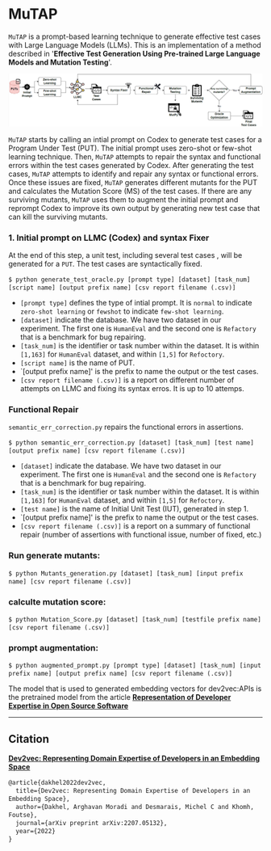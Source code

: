 # MuTAP

`MuTAP` is a prompt-based learning technique to generate effective test cases with Large Language Models (LLMs). This is an implementation of a method described in 
'<strong>Effective Test Generation Using Pre-trained Large Language Models and Mutation Testing</strong>'. <br />

![](https://github.com/ExpertiseModel/MuTAP/blob/master/diagram_mutant.png)

`MuTAP` starts by calling an intial prompt on Codex to generate test cases for a Program Under Test (PUT). The initial prompt uses zero-shot or few-shot learning technique. Then, `MuTAP` attempts to repair the syntax and functional errors within the test cases generated by Codex. After generating the test cases, `MuTAP` attempts to identify and repair any syntax or functional errors. Once these issues are fixed, `MuTAP` generates different mutants for the PUT and calculates the Mutation Score (MS) of the test cases. If there are any surviving mutants, `MuTAP` uses them to augment the initial prompt and reprompt Codex to improve its own output by generating new test case that can kill the surviving mutants.<br />


### 1. Initial prompt on LLMC (Codex) and syntax Fixer
At the end of this step, a unit test, including several test cases , will be generated for a `PUT`. The test cases are syntactically fixed.
```
$ python generate_test_oracle.py [prompt type] [dataset] [task_num] [script name] [output prefix name] [csv report filename (.csv)]
```
- `[prompt type]` defines the type of intial prompt. It is `normal` to indicate `zero-shot learning` or `fewshot` to indicate `few-shot learning`.
- `[dataset]` indicate the database. We have two dataset in our experiment. The first one is `HumanEval` and the second one is `Refactory` that is a benchmark for bug repairing.
- `[task_num]` is the identifier or task number within the dataset. It is within `[1,163]` for `HumanEval` dataset, and within `[1,5]` for `Refoctory`.
- `[script name]` is the name of PUT.
- `[output prefix name]' is the prefix to name the output or the test cases.
- `[csv report filename (.csv)]` is a report on different number of attempts on LLMC and fixing its syntax erros. It is up to 10 attemps. 

### Functional Repair
`semantic_err_correction.py` repairs the functional errors in assertions.
```
$ python semantic_err_correction.py [dataset] [task_num] [test name] [output prefix name] [csv report filename (.csv)]
```
- `[dataset]` indicate the database. We have two dataset in our experiment. The first one is `HumanEval` and the second one is `Refactory` that is a benchmark for bug repairing.
- `[task_num]` is the identifier or task number within the dataset. It is within `[1,163]` for `HumanEval` dataset, and within `[1,5]` for `Refoctory`.
- `[test name]` is the name of Initial Unit Test (IUT), generated in step 1.
- `[output prefix name]' is the prefix to name the output or the test cases.
- `[csv report filename (.csv)]` is a report on a summary of functional repair (number of assertions with functional issue, number of fixed, etc.) 

### Run generate mutants:

```
$ python Mutants_generation.py [dataset] [task_num] [input prefix name] [csv report filename (.csv)]
```

### calculte mutation score:

```
$ python Mutation_Score.py [dataset] [task_num] [testfile prefix name] [csv report filename (.csv)]
```

### prompt augmentation:

```
$ python augmented_prompt.py [prompt type] [dataset] [task_num] [input prefix name] [output prefix name] [csv report filename (.csv)]
```

The model that is used to generated embedding vectors for dev2vec:APIs is the pretrained model from the article <a href="https://ieeexplore.ieee.org/abstract/document/9401957?casa_token=G8DjJLSm2sQAAAAA:3h8AEP8d0XLzSgHaVkSal9k7AyQ1pfXt18uuCCeIyiCMEmEKqlkgR1xsaoJj-iJIbGVP-hbeRg"><strong>Representation of Developer Expertise in Open Source Software</strong></a> <br />

-------------------------------------------------------------------------------------------------------------------------------------------------
## Citation
<a href="https://arxiv.org/abs/2207.05132"><strong>Dev2vec: Representing Domain Expertise of Developers in an Embedding Space</strong></a>
```
@article{dakhel2022dev2vec,
  title={Dev2vec: Representing Domain Expertise of Developers in an Embedding Space},
  author={Dakhel, Arghavan Moradi and Desmarais, Michel C and Khomh, Foutse},
  journal={arXiv preprint arXiv:2207.05132},
  year={2022}
}
```

    
